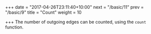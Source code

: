 +++
date = "2017-04-26T23:11:40+10:00"
next = "/basic/11"
prev = "/basic/9"
title = "Count"
weight = 10


+++
The number of outgoing edges can be counted, using the `count` function.
